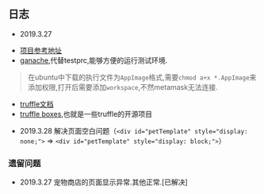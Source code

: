 ## 日志
* 2019.3.27
- [项目参考地址](https://learnblockchain.cn/2018/01/12/first-dapp/#more)
- [ganache](https://truffleframework.com/docs/ganache/quickstart),代替testprc,能够方便的运行测试环境.
> 在ubuntu中下载的执行文件为`AppImage`格式,需要`chmod a+x *.AppImage`来添加权限,打开后需要添加`workspace`,不然metamask无法连接.
- [truffle文档](https://truffleframework.com/docs/truffle/getting-started/creating-a-project)
- [truffle boxes](https://truffleframework.com/docs/truffle/getting-started/creating-a-project),也就是一些truffle的开源项目

* 2019.3.28
解决页面空白问题（`<div id="petTemplate" style="display: none;">` => `<div id="petTemplate" style="display: block;">`）

### 遗留问题
- 2019.3.27 宠物商店的页面显示异常.其他正常.[已解决]
